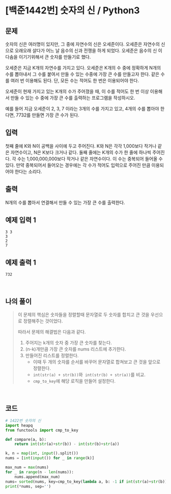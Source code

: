 # [백준1442번] 숫자의 신 / Python3

## 문제

숫자의 신은 여러명이 있지만, 그 중에 자연수의 신은 오세준이다. 오세준은 자연수의 신으로 오래오래 살다가 어느 날 음수의 신과 전쟁을 하게 되었다. 오세준은 음수의 신 이다솜을 이기기위해서 큰 숫자를 만들기로 했다.

오세준은 지금 K개의 자연수를 가지고 있다. 오세준은 K개의 수 중에 정확하게 N개의 수를 뽑아내서 그 수를 붙여서 만들 수 있는 수중에 가장 큰 수를 만들고자 한다. 같은 수를 여러 번 이용해도 된다. 단, 모든 수는 적어도 한 번은 이용되어야 한다.

오세준이 현재 가지고 있는 K개의 수가 주어졌을 때, 이 수를 적어도 한 번 이상 이용해서 만들 수 있는 수 중에 가장 큰 수를 출력하는 프로그램을 작성하시오.

예를 들어 지금 오세준이 2, 3, 7 이라는 3개의 수를 가지고 있고, 4개의 수를 뽑아야 한다면, 7732를 만들면 가장 큰 수가 된다.

## 입력

첫째 줄에 K와 N이 공백을 사이에 두고 주어진다. K와 N은 각각 1,000보다 작거나 같은 자연수이고, N은 K보다 크거나 같다. 둘째 줄에는 K개의 수가 한 줄에 하나씩 주어진다. 각 수는 1,000,000,000보다 작거나 같은 자연수이다. 이 수는 중복되어 들어올 수 있다. 만약 중복되어서 들어오는 경우에는 각 수가 적어도 입력으로 주어진 만큼 이용되어야 한다는 소리다.

## 출력

N개의 수를 뽑아서 연결해서 만들 수 있는 가장 큰 수를 출력한다.

## 예제 입력 1

```
3 3
3
2
7
```

## 예제 출력 1

```
732
```

<br>

## 나의 풀이

> 이 문제의 핵심은 숫자들을 정렬할때 문자열로 두 숫자를 합치고 큰 것을 우선으로 정렬해주는 것이었다.
>
> 따라서 문제의 해결법은 다음과 같다.
>
> 1. 주어지는 k개의 숫자 중 가장 큰 숫자를 찾는다.
> 2. (n-k)개만큼 가장 큰 숫자를 nums 리스트에 추가한다.
> 3. 만들어진 리스트를 정렬한다.
>    - 이때 두 개의 숫자를 순서를 바꾸어 문자열로 합쳐보고 큰 것을 앞으로 정렬한다.
>    - `int(str(a) + str(b))`와` int(str(b) + str(a))`를 비교.
>    -  `cmp_to_key`에 해당 로직을 만들어 설정한다.

<br>

## 코드

```python
# 1422번 숫자의 신
import heapq
from functools import cmp_to_key

def compare(a, b):
    return int(str(a)+str(b)) - int(str(b)+str(a))

k, n = map(int, input().split())
nums = [int(input()) for _ in range(k)]

max_num = max(nums)
for _ in range(n - len(nums)):
    nums.append(max_num)
nums= sorted(nums, key=cmp_to_key(lambda a, b: -1 if int(str(a)+str(b)) > int(str(b)+str(a)) else 1))
print(*nums, sep='')

```

